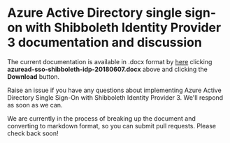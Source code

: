 # Azure Active Directory single sign-on with Shibboleth Identity Provider 3 documentation and discussion
The current documentation is available in .docx format by [here](https://github.com/zckb/azuread-shibboleth-docs/raw/master/azuread-sso-shibboleth-idp-20180607.docx) clicking **azuread-sso-shibboleth-idp-20180607.docx** above and clicking the **Download** button. 

Raise an issue if you have any questions about implementing Azure Active Directory Single Sign-On with Shibboleth Identity Provider 3. We'll respond as soon as we can. 

We are currently in the process of breaking up the document and converting to markdown format, so you can submit pull requests. Please check back soon!

